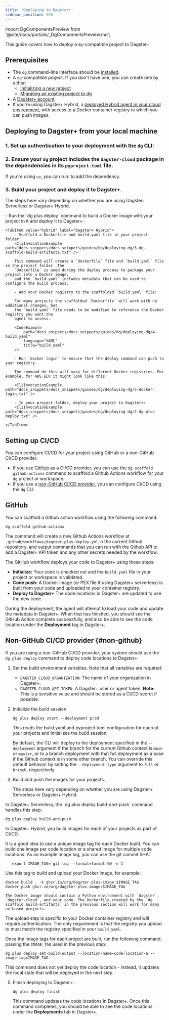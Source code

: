 ```yaml
---
title: 'Deploying to Dagster+'
sidebar_position: 350
---
```


import DgComponentsPreview from '@site/docs/partials/\_DgComponentsPreview.md';

<DgComponentsPreview />

This guide covers how to deploy a `dg`-compatible project to Dagster+.

## Prerequisites

- The `dg` command-line interface should be [installed](/guides/labs/dg#installation).
- A `dg`-compatible project. If you don't have one, you can create one by either:
  - [Initializing a new project](/guides/labs/dg/scaffolding-a-project)
  - [Migrating an existing project to dg](/guides/labs/dg/incrementally-adopting-dg/migrating-project)
- A [Dagster+ account](https://dagster.cloud/signup).
- If you're using Dagster+ Hybrid, a [deployed Hybrid agent in your cloud environment](dagster-plus/deployment/deployment-types/hybrid),
with access to a Docker container registry to which you can push images.


## Deploying to Dagster+ from your local machine

### 1. Set up authentication to your deployment with the `dg` CLI:
<CliInvocationExample path="docs_snippets/docs_snippets/guides/dg/deploying-dg/1-dg-plus-login.txt" />

### 2. Ensure your `dg` project includes the `dagster-cloud` package in the dependencies in its `pyproject.toml` file.

If you're using `uv`, you can run:
<CliInvocationExample path="docs_snippets/docs_snippets/guides/dg/deploying-dg/2-uv-add-dagster-cloud.txt" />
to add the dependency.

### 3. Build your project and deploy it to Dagster+.

The steps here vary depending on whether you are using Dagster+ Serverless or Dagster+ Hybrid.

<Tabs groupId="deployment">
    <TabItem value="serverless" label="Dagster+ Serverless">
        - Run the `dg plus deploy` command to build a Docker image with your project in it and deploy it to Dagster+:
        <CliInvocationExample path="docs_snippets/docs_snippets/guides/dg/deploying-dg/2-dg-plus-deploy.txt" />
    </TabItem>

    <TabItem value="hybrid" label="Dagster+ Hybrid">
        - Scaffold a Dockerfile and build.yaml file in your project folder:
        <CliInvocationExample path="docs_snippets/docs_snippets/guides/dg/deploying-dg/3-dg-scaffold-build-artifacts.txt" />

        This command will create a `Dockerfile` file and `build.yaml` file in the project folder. The
        `Dockerfile` is used during the deploy process to package your project into a Docker image,
        and the `build.yaml` includes metadata that can be used to configure the build process.

        - Add your Docker registry to the scaffolded `build.yaml` file:

        For many projects the scaffolded `Dockerfile` will work with no additional changes, but
        the `build.yaml` file needs to be modified to reference the Docker registry you want the
        agent to access.

        <CodeExample
            path="docs_snippets/docs_snippets/guides/dg/deploying-dg/4-build.yaml"
            language="YAML"
            title="build.yaml"
        />

        - Run `docker login` to ensure that the deploy command can push to your registry.

        The command do this will vary for different Docker registries. For example, for AWS ECR it might look like this:

        <CliInvocationExample path="docs_snippets/docs_snippets/guides/dg/deploying-dg/5-docker-login.txt" />

        - In your project folder, deploy your project to Dagster+:
        <CliInvocationExample path="docs_snippets/docs_snippets/guides/dg/deploying-dg/2-dg-plus-deploy.txt" />

    </TabItem>
</Tabs>

## Setting up CI/CD

You can configure CI/CD for your project using GitHub or a non-GitHub CI/CD provider.

- If you use [GitHub](#github) as a CI/CD provider, you can use the `dg scaffold github-actions` command to scaffold a Github Actions workflow for your `dg` project or workspace.
- If you use a [non-GitHub CI/CD provider](#non-github), you can configure CI/CD using the `dg` CLI.

## GitHub

You can scaffold a Github action workflow using the following command:
```
dg scaffold github-actions
```

The command will create a new Github Actions workflow at `.github/workflows/dagster-plus-deploy.yml` in the current Github repository, and output commands that you can run with the Github API to add a Dagster+ API token and any other secrets needed by the workflow.

The GitHub workflow deploys your code to Dagster+ using these steps:

- **Initialize:** Your code is checked out and the `build.yaml` file in your project or workspace is validated.
- **Code push:** A Docker image (or PEX file if using Dagster+ serverless) is built from your code and uploaded to your container registry.
- **Deploy to Dagster+** The code locations in Dagster+ are updated to use the new code.

During the deployment, the agent will attempt to load your code and update the metadata in Dagster+. When that has finished, you should see the GitHub Action complete successfully, and also be able to see the code location under the **Deployment** tag in Dagster+.

## Non-GitHub CI/CD provider \{#non-github}

If you are using a non-GitHub CI/CD provider, your system should use the `dg plus deploy` command to deploy code locations to Dagster+.

1. Set the build environment variables. Note that all variables are required:
   - `DAGSTER_CLOUD_ORGANIZATION`: The name of your organization in Dagster+.
   - `DAGSTER_CLOUD_API_TOKEN`: A Dagster+ user or agent token. **Note:** This is a sensitive
   value and should be stored as a CI/CD secret if possible.
2. Initialize the build session.

   ```
   dg plus deploy start --deployment prod
   ```
   This reads the build.yaml and pyproject.toml configuration for each of your projects
   and initializes the build session.

   By default, the CLI will deploy to the deployment specified in the `--deployment` argument if the branch for the current Github context is `main` or `master`, or to a branch deployment with that full deployment as a base if the Github context is in some other branch. You can override this default behavior by setting the `--deployment-type` argument to `full` or `branch`, respectively.

3. Build and push the images for your projects.

   The steps here vary depending on whether you are using Dagster+ Serverless or Dagster+ Hybrid.
<Tabs groupId="cicd">
<TabItem value="serverless" label="Dagster+ Serverless">
    In Dagster+ Serverless, the `dg plus deploy build-and-push` command handles this step:

```
dg plus deploy build-and-push
```

</TabItem>
<TabItem value="hybrid" label="Dagster+ Hybrid">
    In Dagster+ Hybrid, you build images for each of your projects as part of CI/CD.

   It is a good idea to use a unique image tag for each Docker build. You can build one image per code location or a shared image for multiple code locations. As an example image tag, you can use the git commit SHA:

```
   export IMAGE_TAG=`git log --format=format:%H -n 1`
```

   Use this tag to build and upload your Docker image, for example:

   ```
   docker build . -t ghcr.io/org/dagster-plus-image:$IMAGE_TAG
   docker push ghcr.io/org/dagster-plus-image:$IMAGE_TAG
   ```

    The Docker image should contain a Python environment with `dagster`, `dagster-cloud`, and your code. The Dockerfile created by the `dg scaffold build-artifacts` in the previous section will work for many uv-based projects.

   The upload step is specific to your Docker container registry and will require authentication. The only requirement is that the registry you upload to must match the registry specified in your `build.yaml`.

   Once the image tags for each project are built, run the following command, passing the `IMAGE_TAG` used in the previous step:

   ```
   dg plus deploy set-build-output --location-name=code-location-a --image-tag=IMAGE_TAG
   ```

   This command does not yet deploy the code location - instead, it updates the local state that will be deployed in the next step.

</TabItem>
</Tabs>


5. Finish deploying to Dagster+:

   ```
   dg plus deploy finish
   ```

   This command updates the code locations in Dagster+. Once this command completes, you should be able to see the code locations under the **Deployments** tab in Dagster+.

